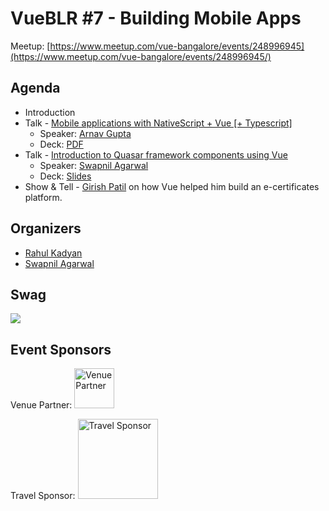 # VueBLR #7 - Building Mobile Apps

Meetup: [https://www.meetup.com/vue-bangalore/events/248996945](https://www.meetup.com/vue-bangalore/events/248996945/)  
<!-- Recoding: [https://www.pscp.tv/w/1jMKgddOEpXGL](https://www.pscp.tv/w/1jMKgddOEpXGL) -->

## Agenda

- Introduction
- Talk - [Mobile applications with NativeScript + Vue [+ Typescript]](https://github.com/znck/vue-bangalore/issues/7)
  - Speaker: [Arnav Gupta](https://twitter.com/championswimmer)
  - Deck: [PDF](https://speakerdeck.com/championswimmer/nativescript-vue-at-vue-bangalore-number-7)
- Talk - [Introduction to Quasar framework components using Vue](https://github.com/znck/vue-bangalore/issues/12)
  - Speaker: [Swapnil Agarwal](https://twitter.com/swapagarwal)
  - Deck: [Slides](http://slides.com/swapnilagarwal/introduction-to-quasar-framework)
- Show & Tell - [Girish Patil](https://twitter.com/g__patil) on how Vue helped him build an e-certificates platform.

## Organizers

- [Rahul Kadyan](https://twitter.com/znck)
- [Swapnil Agarwal](https://twitter.com/SwapAgarwal)

## Swag

![](https://user-images.githubusercontent.com/2833845/39399251-37ac3506-4b38-11e8-82bb-da1c1532aed8.jpeg)

## Event Sponsors

Venue Partner:
<img src="https://hasgeek.com/static/img/hg-banner.png" width=64 title="Venue Partner" />

Travel Sponsor:
<img src="https://codingblocks.com/assets/images/cb/cblogo.png" width=128 title="Travel Sponsor" />
